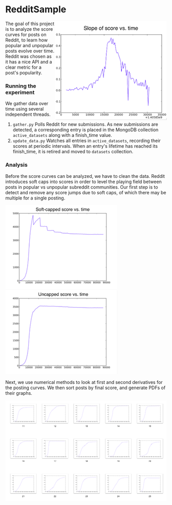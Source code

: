 RedditSample
========
<img src="/Data/slope.png" align=right width="350px">
The goal of this project is to analyze the score curves for posts on Reddit, to learn how popular and unpopular posts evolve over time.  Reddit was chosen as it has a nice API and a clear metric for a post's popularity.

### Running the experiment
We gather data over time using several independent threads.

1. `gather.py` Polls Reddit for new submissions.  As new submissions are detected, a corresponding entry is placed in the MongoDB collection `active_datasets` along with a finish_time value.
2. `update_data.py` Watches all entries in `active_datasets`, recording their scores at periodic intervals.  When an entry's lifetime has reached its finish_time, it is retired and moved to `datasets` collection.

### Analysis
Before the score curves can be analyzed, we have to clean the data.  Reddit introduces soft caps into scores in order to level the playing field between posts in popular vs unpopular subreddit communities.  Our first step is to detect and remove any score jumps due to soft caps, of which there may be multiple for a single posting.

<img src="/Data/capped.png" width="350px"> <img src="/Data/uncapped.png" width="350px">

Next, we use numerical methods to look at first and second derivatives for the posting curves.  We then sort posts by final score, and generate PDFs of their graphs.

<img src="/Data/graphs.png">
